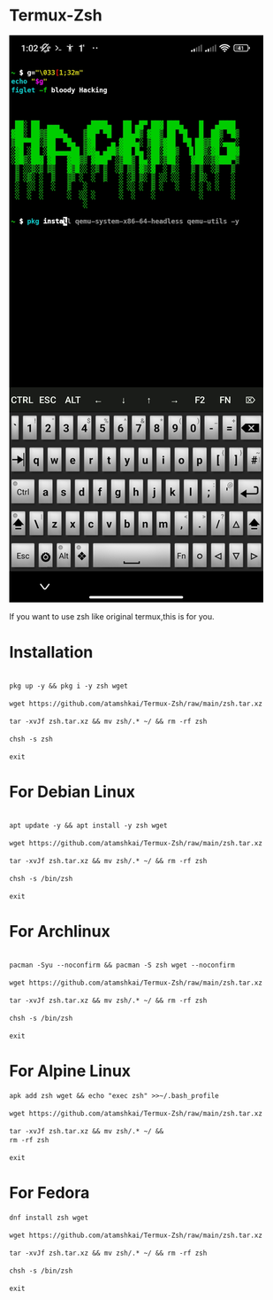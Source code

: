 # Termux-Zsh

![](https://raw.githubusercontent.com/atamshkai/Termux-Zsh/main/Screenshot_2023-06-22-01-02-48-340_com.termux.jpg)

If you want to use zsh like original termux,this is for you.

# Installation

```

pkg up -y && pkg i -y zsh wget

wget https://github.com/atamshkai/Termux-Zsh/raw/main/zsh.tar.xz

tar -xvJf zsh.tar.xz && mv zsh/.* ~/ && rm -rf zsh

chsh -s zsh

exit

```

# For Debian Linux

```

apt update -y && apt install -y zsh wget

wget https://github.com/atamshkai/Termux-Zsh/raw/main/zsh.tar.xz

tar -xvJf zsh.tar.xz && mv zsh/.* ~/ && rm -rf zsh

chsh -s /bin/zsh

exit

```

# For Archlinux

```

pacman -Syu --noconfirm && pacman -S zsh wget --noconfirm

wget https://github.com/atamshkai/Termux-Zsh/raw/main/zsh.tar.xz

tar -xvJf zsh.tar.xz && mv zsh/.* ~/ && rm -rf zsh

chsh -s /bin/zsh

exit

```

# For Alpine Linux

```
apk add zsh wget && echo "exec zsh" >>~/.bash_profile

wget https://github.com/atamshkai/Termux-Zsh/raw/main/zsh.tar.xz

tar -xvJf zsh.tar.xz && mv zsh/.* ~/ && 
rm -rf zsh

exit

```

# For Fedora

```
dnf install zsh wget 

wget https://github.com/atamshkai/Termux-Zsh/raw/main/zsh.tar.xz

tar -xvJf zsh.tar.xz && mv zsh/.* ~/ && rm -rf zsh

chsh -s /bin/zsh

exit
```
